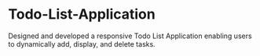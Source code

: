 # Todo-List-Application
Designed and developed a responsive Todo List Application enabling users to dynamically add, display, and delete tasks.
